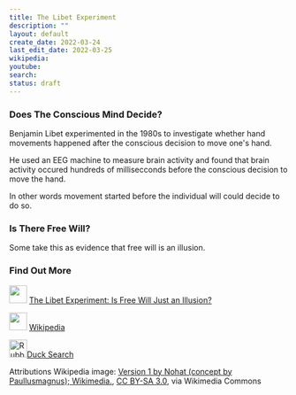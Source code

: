 ```yaml
---
title: The Libet Experiment
description: ""
layout: default
create_date: 2022-03-24
last_edit_date: 2022-03-25
wikipedia: 
youtube: 
search: 
status: draft
---
```

### Does The Conscious Mind Decide?
Benjamin Libet experimented in the 1980s to investigate whether hand movements happened after the conscious decision to move one's hand.

He used an EEG machine to measure brain activity and found that brain activity occured hundreds of millisecconds before the conscious decision to move the hand.

In other words movement started before the individual will could decide to do so.

### Is There Free Will?
Some take this as evidence that free will is an illusion.

### Find Out More

<img src="https://upload.wikimedia.org/wikipedia/commons/0/09/YouTube_full-color_icon_%282017%29.svg" width="32"> <a href="https://www.youtube.com/watch?v=OjCt-L0Ph5o">The Libet Experiment: Is Free Will Just an Illusion? </a>

<img src="https://upload.wikimedia.org/wikipedia/commons/8/80/Wikipedia-logo-v2.svg" width="32"> [Wikipedia](https://en.wikipedia.org/wiki/Neuroscience_of_free_will#Libet_experiment) 

<a title="gnokii at openclipart.org, CC0, via Wikimedia Commons" href="https://commons.wikimedia.org/wiki/File:Rubber_duck.svg"><img width="32" alt="Rubber duck" src="https://upload.wikimedia.org/wikipedia/commons/thumb/2/20/Rubber_duck.svg/32px-Rubber_duck.svg.png"></a>[Duck Search](https://www.google.com/search?q=libet+experiment)

Attributions
Wikipedia image: <a href="https://commons.wikimedia.org/wiki/File:Wikipedia-logo-v2.svg">Version 1 by Nohat (concept by Paullusmagnus); Wikimedia.</a>, <a href="https://creativecommons.org/licenses/by-sa/3.0">CC BY-SA 3.0</a>, via Wikimedia Commons